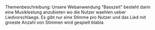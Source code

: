 Themenbeschreibung:
Unsere Webanwendung "Basszeit" besteht darin eine Musiklestung anzubieten wo die Nutzer waehlen ueber Liedvorschlaege. Es gibt nur eine Stimme pro Nutzer und das Lied mit groeste Anzahl von Stimmen wird gespielt 
blabla

